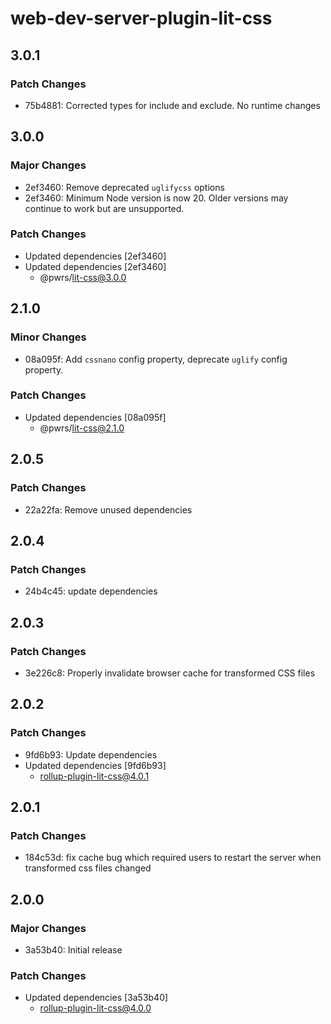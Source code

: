 # web-dev-server-plugin-lit-css

## 3.0.1

### Patch Changes

- 75b4881: Corrected types for include and exclude. No runtime changes

## 3.0.0

### Major Changes

- 2ef3460: Remove deprecated `uglifycss` options
- 2ef3460: Minimum Node version is now 20. Older versions may continue to work but are unsupported.

### Patch Changes

- Updated dependencies [2ef3460]
- Updated dependencies [2ef3460]
  - @pwrs/lit-css@3.0.0

## 2.1.0

### Minor Changes

- 08a095f: Add `cssnano` config property, deprecate `uglify` config property.

### Patch Changes

- Updated dependencies [08a095f]
  - @pwrs/lit-css@2.1.0

## 2.0.5

### Patch Changes

- 22a22fa: Remove unused dependencies

## 2.0.4

### Patch Changes

- 24b4c45: update dependencies

## 2.0.3

### Patch Changes

- 3e226c8: Properly invalidate browser cache for transformed CSS files

## 2.0.2

### Patch Changes

- 9fd6b93: Update dependencies
- Updated dependencies [9fd6b93]
  - rollup-plugin-lit-css@4.0.1

## 2.0.1

### Patch Changes

- 184c53d: fix cache bug which required users to restart the server when transformed css files changed

## 2.0.0

### Major Changes

- 3a53b40: Initial release

### Patch Changes

- Updated dependencies [3a53b40]
  - rollup-plugin-lit-css@4.0.0
